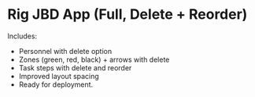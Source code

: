 # Rig JBD App (Full, Delete + Reorder)
Includes:
- Personnel with delete option
- Zones (green, red, black) + arrows with delete
- Task steps with delete and reorder
- Improved layout spacing
- Ready for deployment.